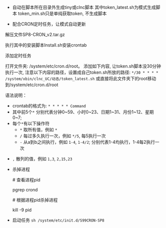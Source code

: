 + 自动在脚本所在目录外生成tiny或clnc脚本
其中token_latest.sh为模式生成脚本
token_min.sh只是单纯获取token, 不生成脚本

+  配合CRON定时任务，让模式自动更新

解压文件SP8-CRON_v2.tar.gz

执行其中的安装脚本Install.sh安装crontab

添加定时任务

打开文件夹: /system/etc/cron.d/root。
添加如下内容, 让token.sh脚本没30分钟执行一次, 注意以下内容的路径，设置成自己token.sh所放的路径:
```*/30 * * * * /system/xbin/clnc_UC/动态/token_latest.sh```
或直接将此文件夹下的root移动到/system/etc/cron.d/root

语法说明：
+ crontab的格式为: `* * * * * Command`
+ 其中前5个`*` 分别代表分钟0\~59、小时0\~23、日期1\~31、月份1\~12、星期0\~7;
+ 每个`*`有以下操作符
  + `*` 取所有值，例如 `*`
  + `/` 每过多久执行一次，例如 `*/5`, 每5执行一次
  + `-` 从a到b之间执行，例如 `1-4`, `1-4/2`; 分别代表1-4均执行，1-4每2执行一次
 * `,` 散列的值，例如 `1,3`, `2,15,23`

+ 杀掉进程

    \# 查看进程pid

    pgrep crond

    \# 根据进程pid杀掉进程

    kill -9 pid

+ 启动任务
```sh /system/etc/init.d/S99CRON-SP8```
    